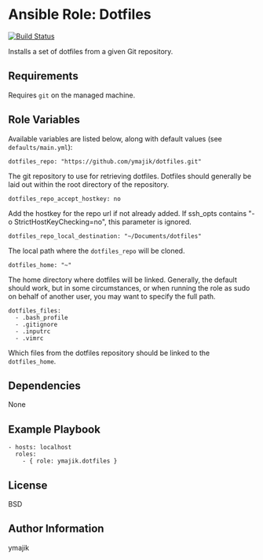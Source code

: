 # Ansible Role: Dotfiles

[![Build Status](https://travis-ci.org/ymajik/ansible-role-dotfiles.svg?branch=master)](https://travis-ci.org/ymajik/ansible-role-dotfiles)

Installs a set of dotfiles from a given Git repository.

## Requirements

Requires `git` on the managed machine.

## Role Variables

Available variables are listed below, along with default values (see `defaults/main.yml`):

    dotfiles_repo: "https://github.com/ymajik/dotfiles.git"

The git repository to use for retrieving dotfiles. Dotfiles should generally be laid out within the root directory of the repository.

    dotfiles_repo_accept_hostkey: no

Add the hostkey for the repo url if not already added. If ssh_opts contains "-o StrictHostKeyChecking=no", this parameter is ignored.

    dotfiles_repo_local_destination: "~/Documents/dotfiles"

The local path where the `dotfiles_repo` will be cloned.

    dotfiles_home: "~"

The home directory where dotfiles will be linked. Generally, the default should work, but in some circumstances, or when running the role as sudo on behalf of another user, you may want to specify the full path.

    dotfiles_files:
      - .bash_profile
      - .gitignore
      - .inputrc
      - .vimrc

Which files from the dotfiles repository should be linked to the `dotfiles_home`.

## Dependencies

None

## Example Playbook

    - hosts: localhost
      roles:
        - { role: ymajik.dotfiles }

## License

BSD

## Author Information

ymajik
